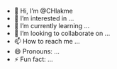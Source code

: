 - 👋 Hi, I’m @CHlakme
- 👀 I’m interested in ...
- 🌱 I’m currently learning ...
- 💞️ I’m looking to collaborate on ...
- 📫 How to reach me ...
- 😄 Pronouns: ...
- ⚡ Fun fact: ...

<!---
CHlakme/CHlakme is a ✨ special ✨ repository because its `README.md` (this file) appears on your GitHub profile.
You can click the Preview link to take a look at your changes.
--->
